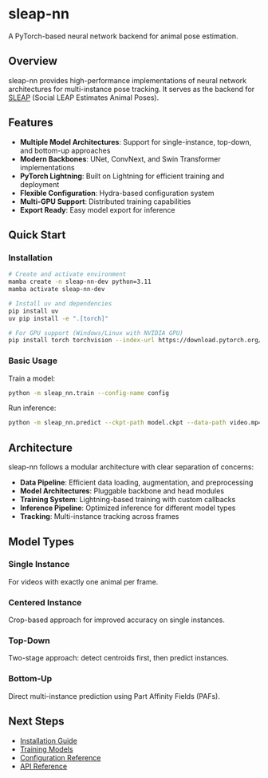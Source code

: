 # sleap-nn

A PyTorch-based neural network backend for animal pose estimation.

## Overview

sleap-nn provides high-performance implementations of neural network architectures for multi-instance pose tracking. It serves as the backend for [SLEAP](https://sleap.ai) (Social LEAP Estimates Animal Poses).

## Features

- **Multiple Model Architectures**: Support for single-instance, top-down, and bottom-up approaches
- **Modern Backbones**: UNet, ConvNext, and Swin Transformer implementations
- **PyTorch Lightning**: Built on Lightning for efficient training and deployment
- **Flexible Configuration**: Hydra-based configuration system
- **Multi-GPU Support**: Distributed training capabilities
- **Export Ready**: Easy model export for inference

## Quick Start

### Installation

```bash
# Create and activate environment
mamba create -n sleap-nn-dev python=3.11
mamba activate sleap-nn-dev

# Install uv and dependencies
pip install uv
uv pip install -e ".[torch]"

# For GPU support (Windows/Linux with NVIDIA GPU)
pip install torch torchvision --index-url https://download.pytorch.org/whl/cu118
```

### Basic Usage

Train a model:
```bash
python -m sleap_nn.train --config-name config
```

Run inference:
```bash
python -m sleap_nn.predict --ckpt-path model.ckpt --data-path video.mp4
```

## Architecture

sleap-nn follows a modular architecture with clear separation of concerns:

- **Data Pipeline**: Efficient data loading, augmentation, and preprocessing
- **Model Architectures**: Pluggable backbone and head modules
- **Training System**: Lightning-based training with custom callbacks
- **Inference Pipeline**: Optimized inference for different model types
- **Tracking**: Multi-instance tracking across frames

## Model Types

### Single Instance
For videos with exactly one animal per frame.

### Centered Instance
Crop-based approach for improved accuracy on single instances.

### Top-Down
Two-stage approach: detect centroids first, then predict instances.

### Bottom-Up
Direct multi-instance prediction using Part Affinity Fields (PAFs).

## Next Steps

- [Installation Guide](installation.md)
- [Training Models](training.md)
- [Configuration Reference](configuration.md)
- [API Reference](api/index.md)